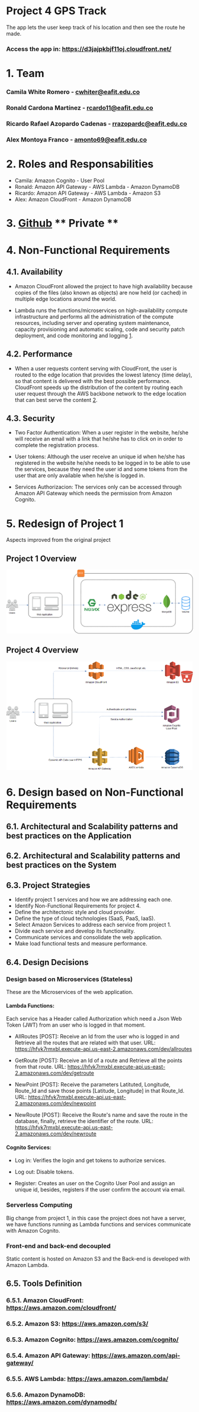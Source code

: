 # **Project 4 GPS Track**

The app lets the user keep track of his location and then see the route he made.

### Access the app in: https://d3jajpkbjf11oj.cloudfront.net/

# 1. Team
### Camila White Romero - cwhiter@eafit.edu.co
### Ronald Cardona Martínez - rcardo11@eafit.edu.co
### Ricardo Rafael Azopardo Cadenas - rrazopardc@eafit.edu.co
### Alex Montoya Franco - amonto69@eafit.edu.co

# 2. Roles and Responsabilities

* Camila: Amazon Cognito - User Pool
* Ronald: Amazon API Gateway - AWS Lambda - Amazon DynamoDB
* Ricardo: Amazon API Gateway - AWS Lambda - Amazon S3
* Alex: Amazon CloudFront - Amazon DynamoDB

# 3. [Github](https://github.com/ronaldKM98/project4gps) ** Private **

# 4. Non-Functional Requirements

## 4.1. Availability

* Amazon CloudFront allowed the project to have high availability because copies of the files (also known as objects) are now held (or cached) in multiple edge locations around the world.

* Lambda runs the functions/microservices on high-availability compute infrastructure and performs all the administration of the compute resources, including server and operating system maintenance, capacity provisioning and automatic scaling, code and security patch deployment, and code monitoring and logging [1](https://aws.amazon.com/lambda/features/?nc1=h_ls).

## 4.2. Performance

* When a user requests content serving with CloudFront, the user is routed to the edge location that provides the lowest latency (time delay), so that content is delivered with the best possible performance. CloudFront speeds up the distribution of the content by routing each user request through the AWS backbone network to the edge location that can best serve the content [2](https://docs.aws.amazon.com/AmazonCloudFront/latest/DeveloperGuide/Introduction.html).

## 4.3. Security

* Two Factor Authentication: When a user register in the website, he/she will receive an email with a link that he/she has to click on in order to complete the registration process.

* User tokens: Although the user receive an unique id when he/she has registered in the website he/she needs to be logged in to be able to use the services, because they need the user id and some tokens from the user that are only available when he/she is logged in. 

* Services Authorizacion: The services only can be accessed through Amazon API Gateway which needs the permission from Amazon Cognito.

# 5. Redesign of Project 1
Aspects improved from the original project

## Project 1 Overview

![](Architectural_Overview_Project1.png) 

## Project 4 Overview

![](Architectural_Overview_Project4.png) 

# 6. Design based on Non-Functional Requirements

## 6.1. Architectural and Scalability patterns and best practices on the Application

## 6.2. Architectural and Scalability patterns and best practices on the System

## 6.3. Project Strategies

* Identify project 1 services and how we are addressing each one.
* Identify Non-Functional Requirements for project 4.
* Define the architectonic style and cloud provider.
* Define the type of cloud technologies (SaaS, PaaS, IaaS).
* Select Amazon Services to address each service from project 1.
* Divide each service and develop its functionality.
* Communicate services and consolidate the web application.
* Make load  functional tests and measure performance.

## 6.4. Design Decisions

### Design based on Microservices (Stateless)

These are the Microservices of the web application.

#### Lambda Functions:

Each service has a Header called Authorization which need a Json Web Token (JWT) from an user who is logged in that moment.

* AllRoutes [POST]: 
Receive an Id from the user who is logged in and Retrieve all the routes that are related with that user.
URL: https://hfvk7rmxbl.execute-api.us-east-2.amazonaws.com/dev/allroutes

* GetRoute [POST]: 
Receive an Id of a route and Retrieve all the points from that route.
URL: https://hfvk7rmxbl.execute-api.us-east-2.amazonaws.com/dev/getroute

* NewPoint [POST]: 
Receive the parameters Latituted, Longitude, Route_Id and save those points [Latitude, Longitude] in that Route_Id.
URL: https://hfvk7rmxbl.execute-api.us-east-2.amazonaws.com/dev/newpoint

* NewRoute [POST]: 
Receive the Route's name and save the route in the database, finally, retrieve the identifier of the route.
URL: https://hfvk7rmxbl.execute-api.us-east-2.amazonaws.com/dev/newroute


#### Cognito Services: 

* Log in:
Verifies the login and get tokens to authorize services.

* Log out:
Disable tokens.

* Register:
Creates an user on the Cognito User Pool and assign an unique id, besides, registers if the user confirm the account via email.

### Serverless Computing
Big change from project 1, in this case the project does not have a server, we have functions running as Lambda functions and services communicate with Amazon Cognito.

### Front-end and back-end decoupled
Static content is hosted on Amazon S3 and the Back-end is developed with Amazon Lambda.

## 6.5. Tools Definition

### 6.5.1. Amazon CloudFront: https://aws.amazon.com/cloudfront/
### 6.5.2. Amazon S3: https://aws.amazon.com/s3/
### 6.5.3. Amazon Cognito: https://aws.amazon.com/cognito/
### 6.5.4. Amazon API Gateway: https://aws.amazon.com/api-gateway/
### 6.5.5. AWS Lambda: https://aws.amazon.com/lambda/
### 6.5.6. Amazon DynamoDB: https://aws.amazon.com/dynamodb/
